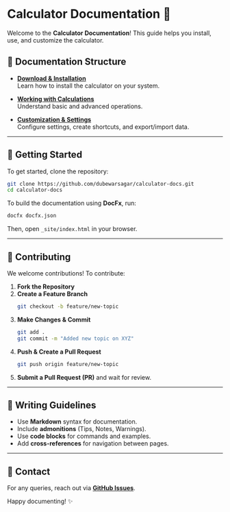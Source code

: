 # Calculator Documentation 📖  

Welcome to the **Calculator Documentation**! This guide helps you install, use, and customize the calculator.

## 📂 Documentation Structure  

- **[Download & Installation](docs/download-installation/installing.md)**  
  Learn how to install the calculator on your system.  

- **[Working with Calculations](docs/working-with-calculations/basic-operations.md)**  
  Understand basic and advanced operations.  

- **[Customization & Settings](docs/third-section/configuring-settings.md)**  
  Configure settings, create shortcuts, and export/import data.  

---

## 🚀 Getting Started  

To get started, clone the repository:  
```sh
git clone https://github.com/dubewarsagar/calculator-docs.git
cd calculator-docs
```

To build the documentation using **DocFx**, run:  
```sh
docfx docfx.json
```

Then, open `_site/index.html` in your browser.

---

## 🤝 Contributing  

We welcome contributions! To contribute:  

1. **Fork the Repository**  
2. **Create a Feature Branch**  
   ```sh
   git checkout -b feature/new-topic
   ```
3. **Make Changes & Commit**  
   ```sh
   git add .
   git commit -m "Added new topic on XYZ"
   ```
4. **Push & Create a Pull Request**  
   ```sh
   git push origin feature/new-topic
   ```
5. **Submit a Pull Request (PR)** and wait for review.  

---

## 📝 Writing Guidelines  

- Use **Markdown** syntax for documentation.  
- Include **admonitions** (Tips, Notes, Warnings).  
- Use **code blocks** for commands and examples.  
- Add **cross-references** for navigation between pages.  

---

## 📧 Contact  

For any queries, reach out via **[GitHub Issues](https://github.com/dubewarsagar/calculator-docs/issues)**.

Happy documenting! ✨
